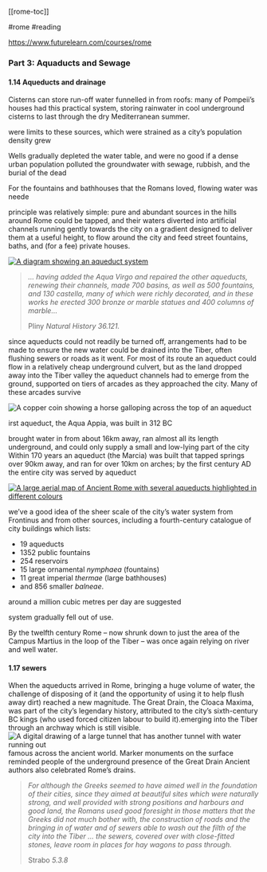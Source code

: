 [[rome-toc]] 

#rome #reading 

https://www.futurelearn.com/courses/rome  

### Part 3: Aquaducts and Sewage

#### 1.14 Aqueducts and drainage

Cisterns can store run-off water funnelled in from roofs: many of Pompeii’s houses had this practical system, storing rainwater in cool underground cisterns to last through the dry Mediterranean summer.  

were limits to these sources, which were strained as a city’s population density grew

Wells gradually depleted the water table, and were no good if a dense urban population polluted the groundwater with sewage, rubbish, and the burial of the dead  

For the fountains and bathhouses that the Romans loved, flowing water was neede  

principle was relatively simple: pure and abundant sources in the hills around Rome could be tapped, and their waters diverted into artificial channels running gently towards the city on a gradient designed to deliver them at a useful height, to flow around the city and feed street fountains, baths, and (for a fee) private houses.

[![A diagram showing an aqueduct system](https://ugc.futurelearn.com/uploads/assets/57/d1/hero_57d1a71a-9825-4834-98ec-9658b0e9382d.png)](https://ugc.futurelearn.com/uploads/assets/57/d1/57d1a71a-9825-4834-98ec-9658b0e9382d.png)  

> _… having added the Aqua Virgo and repaired the other aqueducts, renewing their channels, made 700 basins, as well as 500 fountains, and 130 castella, many of which were richly decorated, and in these works he erected 300 bronze or marble statues and 400 columns of marble…_
> 
> Pliny _Natural History 36.121._  


since aqueducts could not readily be turned off, arrangements had to be made to ensure the new water could be drained into the Tiber, often flushing sewers or roads as it went. For most of its route an aqueduct could flow in a relatively cheap underground culvert, but as the land dropped away into the Tiber valley the aqueduct channels had to emerge from the ground, supported on tiers of arcades as they approached the city. Many of these arcades survive


![A copper coin showing a horse galloping across the top of an aqueduct](https://ugc.futurelearn.com/uploads/assets/72/73/hero_7273dbdc-41f3-4ab4-91d0-a39dec459a93.png)

irst aqueduct, the Aqua Appia, was built in 312 BC  

brought water in from about 16km away, ran almost all its length underground, and could only supply a small and low-lying part of the city
Within 170 years an aqueduct (the Marcia) was built that tapped springs over 90km away, and ran for over 10km on arches; by the first century AD the entire city was served by aqueduct

[![A large aerial map of Ancient Rome with several aqueducts highlighted in different colours](https://ugc.futurelearn.com/uploads/assets/0c/4a/hero_0c4a3162-e4b2-4ba5-a75d-f99ce8e31ad1.jpg)](https://ugc.futurelearn.com/uploads/assets/0c/4a/0c4a3162-e4b2-4ba5-a75d-f99ce8e31ad1.jpg)

we’ve a good idea of the sheer scale of the city’s water system from Frontinus and from other sources, including a fourth-century catalogue of city buildings which lists:

-   19 aqueducts
-   1352 public fountains
-   254 reservoirs
-   15 large ornamental _nymphaea_ (fountains)
-   11 great imperial _thermae_ (large bathhouses)
-   and 856 smaller _balneae_.

around a million cubic metres per day are suggested

system gradually fell out of use.

By the twelfth century Rome – now shrunk down to just the area of the Campus Martius in the loop of the Tiber – was once again relying on river and well water.  

#### 1.17 sewers 
When the aqueducts arrived in Rome, bringing a huge volume of water, the challenge of disposing of it (and the opportunity of using it to help flush away dirt) reached a new magnitude.
The Great Drain, the Cloaca Maxima, was part of the city’s legendary history, attributed to the city’s sixth-century BC kings (who used forced citizen labour to build it).emerging into the Tiber through an archway which is still visible.
![A digital drawing of a large tunnel that has another tunnel with water running out](https://ugc.futurelearn.com/uploads/assets/3d/d7/hero_3dd706ed-7206-4edf-846c-fc51d24424bc.png)
famous across the ancient world.
Marker monuments on the surface reminded people of the underground presence of the Great Drain Ancient authors also celebrated Rome’s drains.

> _For although the Greeks seemed to have aimed well in the foundation of their cities, since they aimed at beautiful sites which were naturally strong, and well provided with strong positions and harbours and good land, the Romans used good foresight in those matters that the Greeks did not much bother with, the construction of roads and the bringing in of water and of sewers able to wash out the filth of the city into the Tiber … the sewers, covered over with close-fitted stones, leave room in places for hay wagons to pass through._
> 
> Strabo _5.3.8_


